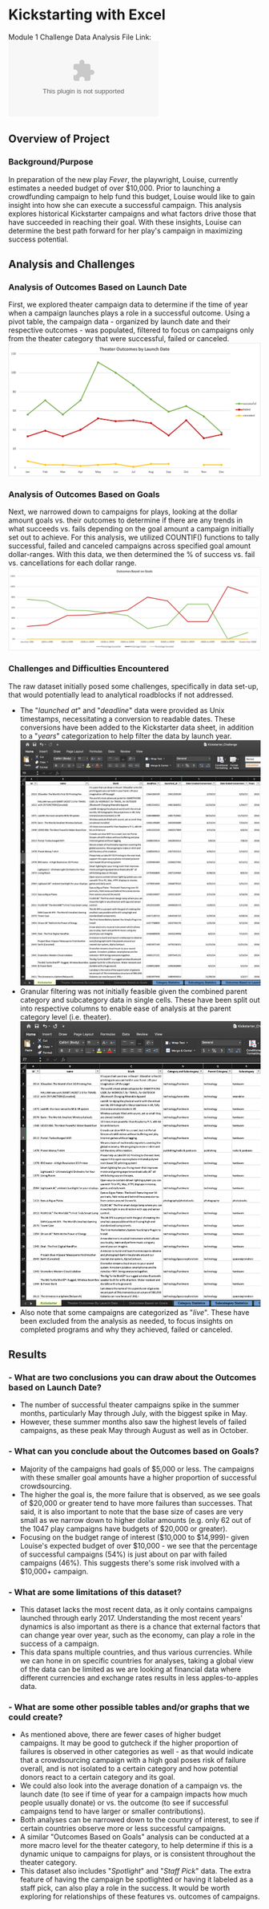 # Kickstarting with Excel
Module 1 Challenge
Data Analysis File Link: 
  ![Excel Analysis](https://github.com/aseo67/kickstarter-analysis/blob/main/Kickstarter_Challenge.xlsx.zip)

## Overview of Project

### Background/Purpose
In preparation of the new play _Fever_, the playwright, Louise, currently estimates a needed budget of over $10,000. Prior to launching a crowdfunding campaign to help fund this budget, Louise would like to gain insight into how she can execute a successful campaign. This analysis explores historical Kickstarter campaigns and what factors drive those that have succeeded in reaching their goal. With these insights, Louise can determine the best path forward for her play's campaign in maximizing success potential.

## Analysis and Challenges

### Analysis of Outcomes Based on Launch Date
First, we explored theater campaign data to determine if the time of year when a campaign launches plays a role in a successful outcome. 
Using a pivot table, the campaign data - organized by launch date and their respective outcomes - was populated, filtered to focus on campaigns only from the theater category that were successful, failed or canceled. 
  ![Screenshot](https://github.com/aseo67/kickstarter-analysis/blob/main/Theater_Outcomes_vs_Launch.png)

### Analysis of Outcomes Based on Goals
Next, we narrowed down to campaigns for plays, looking at the dollar amount goals vs. their outcomes to determine if there are any trends in what succeeds vs. fails depending on the goal amount a campaign initially set out to achieve. 
For this analysis, we utilized COUNTIF() functions to tally successful, failed and canceled campaigns across specified goal amount dollar-ranges. With this data, we then determined the % of success vs. fail vs. cancellations for each dollar range. 
  ![Screenshot](https://github.com/aseo67/kickstarter-analysis/blob/main/Outcomes_vs_Goals.png)

### Challenges and Difficulties Encountered
The raw dataset initially posed some challenges, specifically in data set-up, that would potentially lead to analytical roadblocks if not addressed. 
- The "_launched at_" and "_deadline_" data were provided as Unix timestamps, necessitating a conversion to readable dates. These conversions have been added to the Kickstarter data sheet, in addition to a "_years_" categorization to help filter the data by launch year. 
  ![Screenshot](https://github.com/aseo67/kickstarter-analysis/blob/main/Screenshot_Data%20Cleaning_Time%20Conversion.png)
- Granular filtering was not initially feasible given the combined parent category and subcategory data in single cells. These have been split out into respective columns to enable ease of analysis at the parent category level (i.e. theater). 
  ![Screenshot](https://github.com/aseo67/kickstarter-analysis/blob/main/Screenshot_Data%20Cleaning_Category.png)
- Also note that some campaigns are categorized as "_live_". These have been excluded from the analysis as needed, to focus insights on completed programs and why they achieved, failed or canceled. 

## Results
### - What are two conclusions you can draw about the Outcomes based on Launch Date?  
   - The number of successful theater campaigns spike in the summer months, particularly May through July, with the biggest spike in May. 
   - However, these summer months also saw the highest levels of failed campaigns, as these peak May through August as well as in October. 
### - What can you conclude about the Outcomes based on Goals?
   - Majority of the campaigns had goals of $5,000 or less. The campaigns with these smaller goal amounts have a higher proportion of successful crowdsourcing. 
   - The higher the goal is, the more failure that is observed, as we see goals of $20,000 or greater tend to have more failures than successes. That said, it is also important to note that the base size of cases are very small as we narrow down to higher dollar amounts (e.g. only 62 out of the 1047 play campaigns have budgets of $20,000 or greater). 
   - Focusing on the budget range of interest ($10,000 to $14,999)- given Louise's expected budget of over $10,000 - we see that the percentage of successful campaigns (54%) is just about on par with failed campaigns (46%). This suggests there's some risk involved with a $10,000+ campaign. 
### - What are some limitations of this dataset?
   - This dataset lacks the most recent data, as it only contains campaigns launched through early 2017. Understanding the most recent years' dynamics is also important as there is a chance that external factors that can change year over year, such as the economy, can play a role in the success of a campaign. 
   - This data spans multiple countries, and thus various currencies. While we can hone in on specific countries for analyses, taking a global view of the data can be limited as we are looking at financial data where different currencies and exchange rates results in less apples-to-apples data. 
### - What are some other possible tables and/or graphs that we could create?
   - As mentioned above, there are fewer cases of higher budget campaigns. It may be good to gutcheck if the higher proportion of failures is observed in other categories as well - as that would indicate that a crowdsourcing campaign with a high goal poses risk of failure overall, and is not isolated to a certain category and how potential donors react to a certain category and its goal. 
   - We could also look into the average donation of a campaign vs. the launch date (to see if time of year for a campaign impacts how much people usually donate) or vs. the outcome (to see if successful campaigns tend to have larger or smaller contributions). 
   - Both analyses can be narrowed down to the country of interest, to see if certain countries observe more or less successful campaigns. 
   - A similar "Outcomes Based on Goals" analysis can be conducted at a more macro level for the theater category, to help determine if this is a dynamic unique to campaigns for plays, or is consistent throughout the theater category.
   - This dataset also includes "_Spotlight_" and "_Staff Pick_" data. The extra feature of having the campaign be spotlighted or having it labeled as a staff pick, can also play a role in the success. It would be worth exploring for relationships of these features vs. outcomes of campaigns. 


